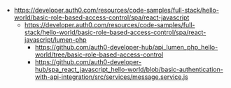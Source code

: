 - https://developer.auth0.com/resources/code-samples/full-stack/hello-world/basic-role-based-access-control/spa/react-javascript
	- https://developer.auth0.com/resources/code-samples/full-stack/hello-world/basic-role-based-access-control/spa/react-javascript/lumen-php
		- https://github.com/auth0-developer-hub/api_lumen_php_hello-world/tree/basic-role-based-access-control
		- https://github.com/auth0-developer-hub/spa_react_javascript_hello-world/blob/basic-authentication-with-api-integration/src/services/message.service.js